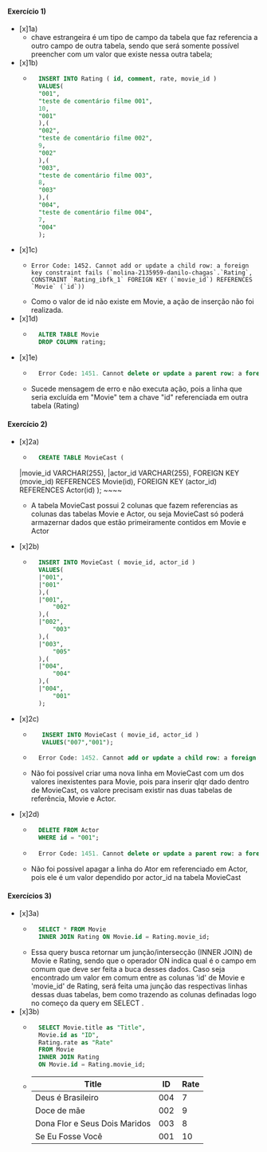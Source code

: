 #### Exercício 1)
- [x]1a)
    - chave estrangeira é um tipo de campo da tabela que faz referencia a outro campo de outra tabela, sendo que será somente possível preencher com um valor que existe nessa outra tabela;
- [x]1b)
    - ~~~~sql
        INSERT INTO Rating ( id, comment, rate, movie_id )
        VALUES(
        "001",
        "teste de comentário filme 001",
        10,
        "001"
        ),(
        "002",
        "teste de comentário filme 002",
        9,
        "002"
        ),(
        "003",
        "teste de comentário filme 003",
        8,
        "003"
        ),(
        "004",
        "teste de comentário filme 004",
        7,
        "004"
        );
        ~~~~
- [x]1c)
    - ~~~~
      Error Code: 1452. Cannot add or update a child row: a foreign key constraint fails (`molina-2135959-danilo-chagas`.`Rating`, CONSTRAINT `Rating_ibfk_1` FOREIGN KEY (`movie_id`) REFERENCES `Movie` (`id`))
        ~~~~
    - Como o valor de id não existe em Movie, a ação de inserção não foi realizada.
- [x]1d)
    - ~~~~sql
        ALTER TABLE Movie
        DROP COLUMN rating;
        ~~~~
- [x]1e)
    - ~~~sql
        Error Code: 1451. Cannot delete or update a parent row: a foreign key constraint fails (`molina-2135959-danilo-chagas`.`Rating`, CONSTRAINT `Rating_ibfk_1` FOREIGN KEY (`movie_id`) REFERENCES `Movie` (`id`))
        ~~~~
    - Sucede mensagem de erro e não executa ação, pois a linha que seria excluída em "Movie" tem a chave "id" referenciada em outra tabela (Rating)

#### Exercício 2)
- [x]2a)
    - ~~~~sql
        CREATE TABLE MovieCast (
    |movie_id VARCHAR(255),
    |actor_id VARCHAR(255),
        FOREIGN KEY (movie_id) REFERENCES Movie(id),
        FOREIGN KEY (actor_id) REFERENCES Actor(id)
        );
        ~~~~
    - A tabela MovieCast possui 2 colunas que fazem referencias as colunas  das tabelas Movie e Actor, ou seja MovieCast só poderá armazernar dados que estão primeiramente contidos em Movie e Actor

- [x]2b)
    - ~~~~sql
        INSERT INTO MovieCast ( movie_id, actor_id )
        VALUES(
        |"001",
        |"001"
        ),(
        |"001",
            "002"
        ),(
        |"002",
            "003"
        ),(
        |"003",
            "005"
        ),(
        |"004",
            "004"
        ),(
        |"004",
            "001"
        );
        ~~~~
- [x]2c)
   - ~~~~sql
        INSERT INTO MovieCast ( movie_id, actor_id )
        VALUES("007","001");
        ~~~~
    - ~~~~sql
        Error Code: 1452. Cannot add or update a child row: a foreign key constraint fails (`molina-2135959-danilo-chagas`.`MovieCast`, CONSTRAINT `MovieCast_ibfk_1` FOREIGN KEY (`movie_id`) REFERENCES `Movie` (`id`))
        ~~~~
    - Não foi possível criar uma nova linha em MovieCast com um dos valores inexistentes para Movie, pois para inserir qlqr dado dentro de MovieCast, os valore precisam existir nas duas tabelas de referência, Movie e Actor.
- [x]2d)
    - ~~~~sql
        DELETE FROM Actor
        WHERE id = "001";
        ~~~~

    - ~~~~sql
        Error Code: 1451. Cannot delete or update a parent row: a foreign key constraint fails (`molina-2135959-danilo-chagas`.`MovieCast`, CONSTRAINT `MovieCast_ibfk_2` FOREIGN KEY (`actor_id`) REFERENCES `Actor` (`id`))
        ~~~~
     - Não foi possível apagar a linha do Ator em  referenciado em Actor, pois ele é um valor dependido por actor_id na tabela MovieCast

#### Exercícios 3)
- [x]3a)
    - ~~~~sql
        SELECT * FROM Movie 
        INNER JOIN Rating ON Movie.id = Rating.movie_id;
        ~~~~
    - Essa query busca retornar um junção/intersecção (INNER JOIN) de Movie e Rating, sendo que o operador ON indica qual é o campo em comum que deve ser feita a buca desses dados. Caso seja encontrado um valor em comum entre as colunas 'id' de Movie e 'movie_id' de Rating, será feita uma junção das respectivas linhas dessas duas tabelas, bem como trazendo as colunas definadas logo no começo da query em SELECT .
- [x]3b)
    - ~~~~sql
        SELECT Movie.title as "Title",
        Movie.id as "ID",
        Rating.rate as "Rate"
        FROM Movie
        INNER JOIN Rating
        ON Movie.id = Rating.movie_id;
        ~~~~
    - |Title|ID|Rate|
        |--|--|--|
        |Deus é Brasileiro|004|7|
        |Doce de mãe|002|9|
        |Dona Flor e Seus Dois Maridos|003|8|
        |Se Eu Fosse Você|001|10|
